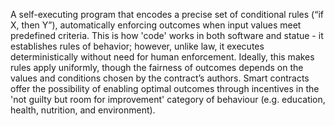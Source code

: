 A self-executing program that encodes a precise set of conditional rules (“if X, then Y”), automatically enforcing outcomes when input values meet predefined criteria. This is how 'code' works in both software and statue - it establishes rules of behavior; however, unlike law, it executes deterministically without need for human enforcement. Ideally, this makes rules apply uniformly, though the fairness of outcomes depends on the values and conditions chosen by the contract’s authors. Smart contracts offer the possibility of enabling optimal outcomes through incentives in the 'not guilty but room for improvement' category of behaviour (e.g. education, health, nutrition, and environment).